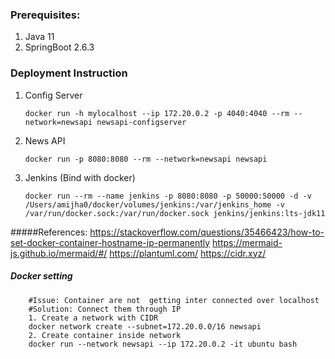 ### Prerequisites:
1. Java 11
2. SpringBoot 2.6.3


### Deployment Instruction
1. Config Server 
   ```
   docker run -h mylocalhost --ip 172.20.0.2 -p 4040:4040 --rm --network=newsapi newsapi-configserver
    ```
2. News API
    ```
    docker run -p 8080:8080 --rm --network=newsapi newsapi
    ```

3. Jenkins (Bind with docker)

    ```
   docker run --rm --name jenkins -p 8080:8080 -p 50000:50000 -d -v /Users/amijha0/docker/volumes/jenkins:/var/jenkins_home -v /var/run/docker.sock:/var/run/docker.sock jenkins/jenkins:lts-jdk11
    ```


#####References:
https://stackoverflow.com/questions/35466423/how-to-set-docker-container-hostname-ip-permanently
https://mermaid-js.github.io/mermaid/#/
https://plantuml.com/
https://cidr.xyz/

##### Docker setting

        #Issue: Container are not  getting inter connected over localhost
        #Solution: Connect them through IP 
        1. Create a network with CIDR 
        docker network create --subnet=172.20.0.0/16 newsapi
        2. Create container inside network
        docker run --network newsapi --ip 172.20.0.2 -it ubuntu bash

